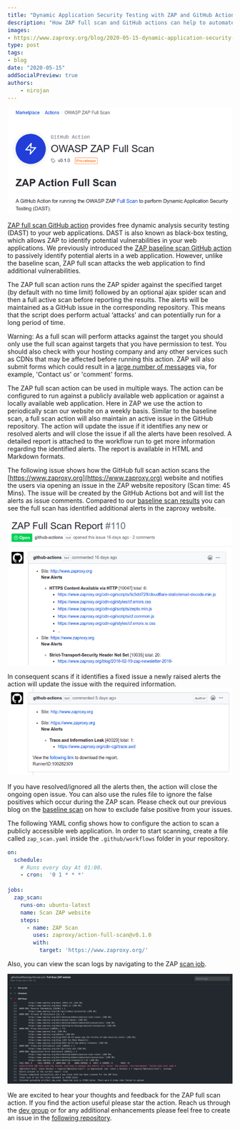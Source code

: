 ```yaml
---
title: "Dynamic Application Security Testing with ZAP and GitHub Actions"
description: "How ZAP full scan and GitHub actions can help to automate the security testing"
images:
- https://www.zaproxy.org/blog/2020-05-15-dynamic-application-security-testing-with-zap-and-github-actions/images/zap-action.png
type: post
tags:
- blog
date: "2020-05-15"
addSocialPreview: true
authors:
    - nirojan
---
```


[![zap-action](./images/zap-action.png)](https://github.com/marketplace/actions/owasp-zap-full-scan)

[ZAP full scan GitHub action](https://github.com/marketplace/actions/owasp-zap-full-scan) provides free dynamic analysis 
security testing (DAST) to your web applications. DAST is also known as black-box testing, which allows ZAP to identify 
potential vulnerabilities in your web applications. We previously introduced the [ZAP baseline scan GitHub action](https://github.com/marketplace/actions/owasp-zap-baseline-scan) 
to passively identify potential alerts in a web application. However, unlike the baseline scan, ZAP full scan attacks the web application 
to find additional vulnerabilities.

The ZAP full scan action runs the ZAP spider against the specified target (by default with no time limit) followed by an optional ajax spider scan and then a full active scan before reporting the results. The alerts will be maintained as a GitHub issue in the corresponding repository. This means that the script does perform actual ‘attacks’ and can potentially run for a long period of time.

Warning: As a full scan will perform attacks against the target you should only use the full scan against targets that you have 
permission to test. You should also check with your hosting company and any other services such as CDNs that may be 
affected before running this action. ZAP will also submit forms which could result in a 
[large number of messages](/faq/how-can-i-prevent-zap-from-sending-me-1000s-of-emails-via-a-contact-us-form/) via, 
for example, 'Contact us' or 'comment' forms.

The ZAP full scan action can be used in multiple ways. The action can be configured to run against a publicly available 
web application or against a locally available web application. Here in ZAP we use the action to periodically scan our 
website on a weekly basis. Similar to the baseline scan, a full scan action will also maintain an active issue in the 
GitHub repository. The action will update the issue if it identifies any new or resolved alerts and will close the 
issue if all the alerts have been resolved. A detailed report is attached to the workflow run to get more information 
regarding the identified alerts. The report is available in HTML and Markdown formats.

The following issue shows how the GitHub full scan action scans the [https://www.zaproxy.org](https://www.zaproxy.org) 
website and notifies the users via opening an issue in the ZAP website repository (Scan time: 45 Mins). The issue will be created by the 
GitHub Actions bot and will list the alerts as issue comments. Compared to our [baseline scan results](https://github.com/zaproxy/zaproxy-website/issues/93#issue-597219582) 
you can see the full scan has identified additional alerts in the zaproxy website.

[![issue open](images/zap-issue-1.png)](https://github.com/zaproxy/zaproxy-website/issues/110#issue-609117077)

In consequent scans if it identifies a fixed issue a newly raised alerts the action will update the issue with the required information.
[![comment with issues resolved](images/zap-issue-2.png)](https://github.com/zaproxy/zaproxy-website/issues/110#issuecomment-626256038)

If you have resolved/ignored all the alerts then, the action will close the ongoing open issue. You can also use the 
rules file to ignore the false positives which occur during the ZAP scan. Please check out our previous blog on the 
[baseline scan](/blog/2020-04-09-automate-security-testing-with-zap-and-github-actions/) on how to exclude false positive from your issues.

The following YAML config shows how to configure the action to scan a publicly accessible web application. 
In order to start scanning, create a file called `zap_scan.yaml` inside the `.github/workflows` 
folder in your repository. 

```yaml
on:
  schedule:
    # Runs every day At 01:00.
    - cron:  '0 1 * * *'

jobs:
  zap_scan:
    runs-on: ubuntu-latest
    name: Scan ZAP website
    steps:
      - name: ZAP Scan
        uses: zaproxy/action-full-scan@v0.1.0
        with:
          target: 'https://www.zaproxy.org/'
```

Also, you can view the scan logs by navigating to the ZAP [scan job](https://github.com/zaproxy/zaproxy-website/runs/629858267?check_suite_focus=true).

[![scan-job](./images/scan-job.png)](https://github.com/zaproxy/zaproxy-website/runs/629858267?check_suite_focus=true)

We are excited to hear your thoughts and feedback for the ZAP full scan action. If you find the action useful please star 
the action. Reach us through the [dev group](https://groups.google.com/group/zaproxy-develop) or for any additional enhancements 
please feel free to create an issue in the [following repository](https://github.com/zaproxy/action-full-scan).
